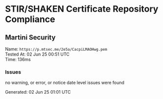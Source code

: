 # STIR/SHAKEN Certificate Repository Compliance

## Martini Security

Name: `https://p.mtsec.me/2e5a/CacpiLMAOHwg.pem`\
Tested At: 02 Jun 25 00:51 UTC\
Time: 136ms

### Issues

no warning, or error, or notice date level issues were found

Generated: 02 Jun 25 01:01 UTC